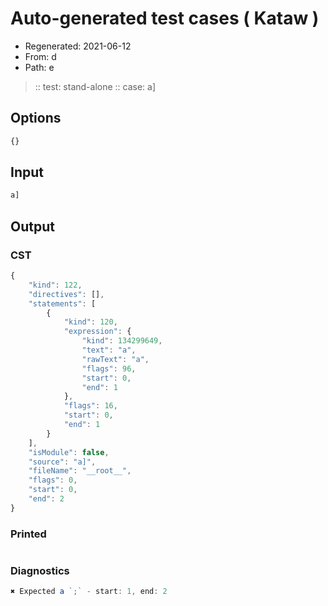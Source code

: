 # Auto-generated test cases ( Kataw )
- Regenerated: 2021-06-12
- From: d
- Path: e
> :: test: stand-alone
> :: case: a]
## Options

`````js
{}
`````
## Input

`````js
a]
`````
## Output

### CST

```javascript
{
    "kind": 122,
    "directives": [],
    "statements": [
        {
            "kind": 120,
            "expression": {
                "kind": 134299649,
                "text": "a",
                "rawText": "a",
                "flags": 96,
                "start": 0,
                "end": 1
            },
            "flags": 16,
            "start": 0,
            "end": 1
        }
    ],
    "isModule": false,
    "source": "a]",
    "fileName": "__root__",
    "flags": 0,
    "start": 0,
    "end": 2
}
```

### Printed

```javascript

```

### Diagnostics

```javascript
✖ Expected a `;` - start: 1, end: 2

```

